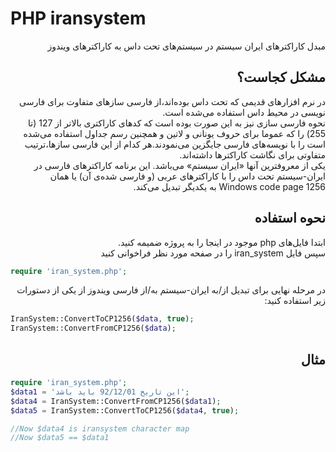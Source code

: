# PHP iransystem
<div dir='rtl' align='right'>
مبدل کاراکترهای ایران سیستم در سیستم‌های تحت داس به کاراکترهای ویندوز

## مشکل کجاست؟
در نرم افزارهای قدیمی که تحت داس بوده‌اند،از فارسی ساز‌های متفاوت برای فارسی نویسی در محیط داس استفاده می‌شده است.  
نحوه فارسی سازی نیز به این صورت بوده است که کدهای کاراکتری بالاتر از 127 (تا 255) را که عموما برای حروف یونانی و لاتین و همچنین رسم جداول استفاده می‌شده است را با نویسه‌های فارسی جایگزین می‌نمودند.هر کدام از این فارسی سازها،ترتیب متفاوتی برای نگاشت کاراکترها داشته‌اند.  
یکی از معروفترین آنها «ایران سیستم» می‌باشد.
این برنامه کاراکترهای فارسی در ایران-سیستم تحت داس را با کاراکترهای عربی (و فارسی شده‌ی آن) یا همان  Windows code page 1256 به یکدیگر تبدیل می‌کند.

## نحوه استفاده
ابتدا فایل‌های php موجود در اینجا را به پروژه ضمیمه کنید.  
سپس فایل iran_system را در صفحه مورد نظر فراخوانی کنید

<div dir='ltr' align='left'>

```php
require 'iran_system.php';
```

</div>

در مرحله نهایی برای تبدیل از/به ایران-سیستم به/از فارسی ویندوز از یکی از دستورات زیر استفاده کنید:

<div dir='ltr' align='left'>

```php
IranSystem::ConvertToCP1256($data, true);
IranSystem::ConvertFromCP1256($data);
```

</div>

## مثال

<div dir='ltr' align='left'>

```php
require 'iran_system.php';
$data1 = 'اين تاريخ 92/12/01 بايد باشد';
$data4 = IranSystem::ConvertFromCP1256($data1);
$data5 = IranSystem::ConvertToCP1256($data4, true);

//Now $data4 is iransystem character map
//Now $data5 == $data1
```

</div>

</div>